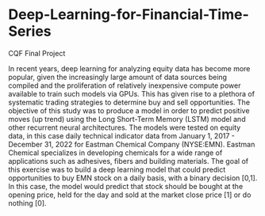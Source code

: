 # Deep-Learning-for-Financial-Time-Series

CQF Final Project

In recent years, deep learning for analyzing equity data has become more popular,
given the increasingly large amount of data sources being compiled and
the proliferation of relatively inexpensive compute power available to train such
models via GPUs. This has given rise to a plethora of systematic trading strategies
to determine buy and sell opportunities.
The objective of this study was to produce a model in order to predict
positive moves (up trend) using the Long Short-Term Memory (LSTM) model
and other recurrent neural architectures. The models were tested on equity data,
in this case daily technical indicator data from January 1, 2017 - December
31, 2022 for Eastman Chemical Company (NYSE:EMN). Eastman Chemical
specializes in developing chemicals for a wide range of applications such as
adhesives, fibers and building materials. The goal of
this exercise was to build a deep learning model that could predict opportunities
to buy EMN stock on a daily basis, with a binary decision [0,1]. In this case,
the model would predict that stock should be bought at the opening price, held
for the day and sold at the market close price [1] or do nothing [0].
